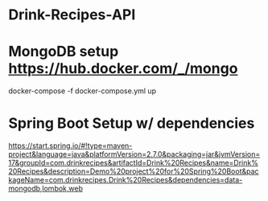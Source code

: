 # Drink-Recipes-API

# MongoDB setup https://hub.docker.com/_/mongo
docker-compose -f docker-compose.yml up
# Spring Boot Setup w/ dependencies
https://start.spring.io/#!type=maven-project&language=java&platformVersion=2.7.0&packaging=jar&jvmVersion=17&groupId=com.drinkrecipes&artifactId=Drink%20Recipes&name=Drink%20Recipes&description=Demo%20project%20for%20Spring%20Boot&packageName=com.drinkrecipes.Drink%20Recipes&dependencies=data-mongodb,lombok,web

